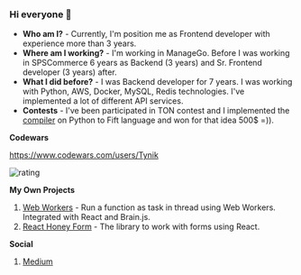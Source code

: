 ### Hi everyone 👋

- **Who am I?** - Currently, I'm position me as Frontend developer with experience more than 3 years.
- **Where am I working?** - I'm working in ManageGo. Before I was working in SPSCommerce 6 years as Backend (3 years) and Sr. Frontend developer (3 years) after.
- **What I did before?** - I was Backend developer for 7 years. I was working with Python, AWS, Docker, MySQL, Redis technologies. I've implemented a lot of different API services.
- **Contests** - I've been participated in TON contest and I implemented the [compiler](https://github.com/Tynik/python-fift) on Python to Fift language and won for that idea 500$ =)).

**Codewars**

https://www.codewars.com/users/Tynik

![rating](https://www.codewars.com/users/Tynik/badges/micro)

**My Own Projects**

1. [Web Workers](https://github.com/Tynik/web-workers) - Run a function as task in thread using Web Workers. Integrated with React and Brain.js.
1. [React Honey Form](https://github.com/Tynik/react-honey-form) - The library to work with forms using React.

**Social**

1. [Medium](https://medium.com/@m.aliinyk)
